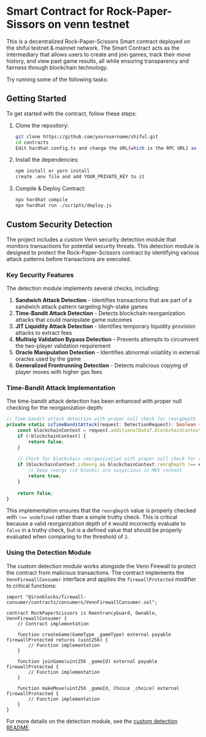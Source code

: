 # Smart Contract for Rock-Paper-Sissors on venn testnet

This is a decentralized Rock-Paper-Scissors Smart contract deployed on the shiful testnet & mainnet network. The Smart Contract acts as the intermediary that allows users to create and join games, track their move history, and view past game results, all while ensuring transparency and fairness through blockchain technology.

Try running some of the following tasks:

## Getting Started

To get started with the contract, follow these steps:

1. Clone the repository:
   ```bash
   git clone https://github.com/yourusername/shiful.git
   cd contracts
   Edit hardhat.config.ts and change the URL(which is the RPC URL) as desired.
   ```

2. Install the dependencies:
   ```bash
   npm install or yarn install
   create .env file and add YOUR_PRIVATE_KEY to it
   ```

3. Compile & Deploy Contract:
   ```bash
   npx hardhat compile
   npx hardhat run ./scripts/deploy.js
   ```

## Custom Security Detection

The project includes a custom Venn security detection module that monitors transactions for potential security threats. This detection module is designed to protect the Rock-Paper-Scissors contract by identifying various attack patterns before transactions are executed.

### Key Security Features

The detection module implements several checks, including:

1. **Sandwich Attack Detection** - Identifies transactions that are part of a sandwich attack pattern targeting high-stake games
2. **Time-Bandit Attack Detection** - Detects blockchain reorganization attacks that could manipulate game outcomes
3. **JIT Liquidity Attack Detection** - Identifies temporary liquidity provision attacks to extract fees
4. **Multisig Validation Bypass Detection** - Prevents attempts to circumvent the two-player validation requirement
5. **Oracle Manipulation Detection** - Identifies abnormal volatility in external oracles used by the game
6. **Generalized Frontrunning Detection** - Detects malicious copying of player moves with higher gas fees

### Time-Bandit Attack Implementation

The time-bandit attack detection has been enhanced with proper null checking for the reorganization depth:

```typescript
// Time-bandit attack detection with proper null check for reorgDepth
private static isTimeBanditAttack(request: DetectionRequest): boolean {
    const blockchainContext = request.additionalData?.blockchainContext as BlockchainContext;
    if (!blockchainContext) {
        return false;
    }
    
    // Check for blockchain reorganization with proper null check for reorgDepth
    if (blockchainContext.isReorg && blockchainContext.reorgDepth !== undefined && blockchainContext.reorgDepth > 2) {
        // Deep reorgs (>2 blocks) are suspicious in MEV context
        return true;
    }
    
    return false;
}
```

This implementation ensures that the `reorgDepth` value is properly checked with `!== undefined` rather than a simple truthy check. This is critical because a valid reorganization depth of `0` would incorrectly evaluate to `false` in a truthy check, but is a defined value that should be properly evaluated when comparing to the threshold of `2`.

### Using the Detection Module

The custom detection module works alongside the Venn Firewall to protect the contract from malicious transactions. The contract implements the `VennFirewallConsumer` interface and applies the `firewallProtected` modifier to critical functions:

```solidity
import "@ironblocks/firewall-consumer/contracts/consumers/VennFirewallConsumer.sol";

contract RockPaperScissors is ReentrancyGuard, Ownable, VennFirewallConsumer {
    // Contract implementation
    
    function createGame(GameType _gameType) external payable firewallProtected returns (uint256) {
        // Function implementation
    }
    
    function joinGame(uint256 _gameId) external payable firewallProtected {
        // Function implementation
    }
    
    function makeMove(uint256 _gameId, Choice _choice) external firewallProtected {
        // Function implementation
    }
}
```

For more details on the detection module, see the [custom detection README](./venn-custom-detection/README.md).